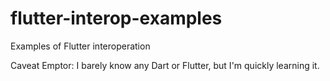 # flutter-interop-examples
Examples of Flutter interoperation

Caveat Emptor: I barely know any Dart or Flutter, but I'm quickly learning it.
